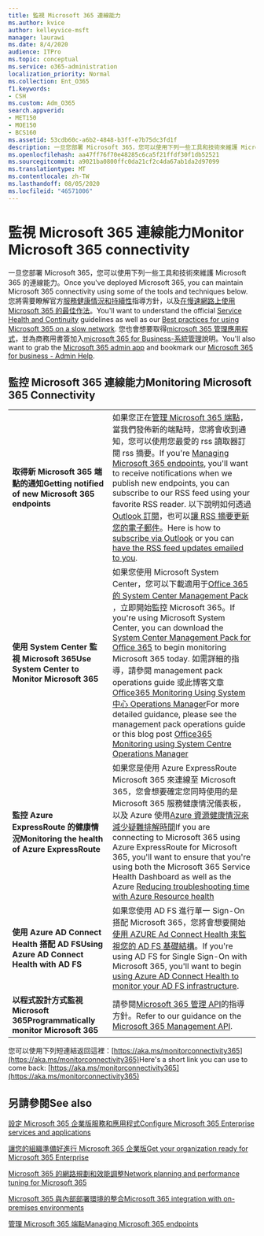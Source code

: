 ```yaml
---
title: 監視 Microsoft 365 連線能力
ms.author: kvice
author: kelleyvice-msft
manager: laurawi
ms.date: 8/4/2020
audience: ITPro
ms.topic: conceptual
ms.service: o365-administration
localization_priority: Normal
ms.collection: Ent_O365
f1.keywords:
- CSH
ms.custom: Adm_O365
search.appverid:
- MET150
- MOE150
- BCS160
ms.assetid: 53cdb60c-a6b2-4848-b3ff-e7b75dc3fd1f
description: 一旦您部署 Microsoft 365，您可以使用下列一些工具和技術來維護 Microsoft 365 的連線能力。您將需要瞭解官方服務健康情況和持續性指導方針，以及在慢速網路上使用 Microsoft 365 的最佳作法。
ms.openlocfilehash: aa47ff76f70e48285c6ca5f21ffdf30f1db52521
ms.sourcegitcommit: a9021ba0800ffc0da21cf2c4da67ab1da2d97099
ms.translationtype: MT
ms.contentlocale: zh-TW
ms.lasthandoff: 08/05/2020
ms.locfileid: "46571006"
---
```

# <a name="monitor-microsoft-365-connectivity"></a><span data-ttu-id="6e1b0-104">監視 Microsoft 365 連線能力</span><span class="sxs-lookup"><span data-stu-id="6e1b0-104">Monitor Microsoft 365 connectivity</span></span>

<span data-ttu-id="6e1b0-105">一旦您部署 Microsoft 365，您可以使用下列一些工具和技術來維護 Microsoft 365 的連線能力。</span><span class="sxs-lookup"><span data-stu-id="6e1b0-105">Once you've deployed Microsoft 365, you can maintain Microsoft 365 connectivity using some of the tools and techniques below.</span></span> <span data-ttu-id="6e1b0-106">您將需要瞭解官方[服務健康情況和持續性](https://docs.microsoft.com/office365/servicedescriptions/office-365-platform-service-description/service-health-and-continuity)指導方針，以及[在慢速網路上使用 Microsoft 365 的最佳作法](https://support.office.com/article/fd16c8d2-4799-4c39-8fd7-045f06640166)。</span><span class="sxs-lookup"><span data-stu-id="6e1b0-106">You'll want to understand the official [Service Health and Continuity](https://docs.microsoft.com/office365/servicedescriptions/office-365-platform-service-description/service-health-and-continuity) guidelines as well as our [Best practices for using Microsoft 365 on a slow network](https://support.office.com/article/fd16c8d2-4799-4c39-8fd7-045f06640166).</span></span> <span data-ttu-id="6e1b0-107">您也會想要取得[microsoft 365 管理應用程式](https://blogs.office.com/2015/03/13/administer-on-the-go-with-the-updated-office-365-admin-app/)，並為商務用書簽加入[microsoft 365 for Business-系統管理](https://support.office.com/article/17d3ff3f-3601-466e-b5a1-482b31cfb791)說明。</span><span class="sxs-lookup"><span data-stu-id="6e1b0-107">You'll also want to grab the [Microsoft 365 admin app](https://blogs.office.com/2015/03/13/administer-on-the-go-with-the-updated-office-365-admin-app/) and bookmark our [Microsoft 365 for business - Admin Help](https://support.office.com/article/17d3ff3f-3601-466e-b5a1-482b31cfb791).</span></span>
  
## <a name="monitoring-microsoft-365-connectivity"></a><span data-ttu-id="6e1b0-108">監控 Microsoft 365 連線能力</span><span class="sxs-lookup"><span data-stu-id="6e1b0-108">Monitoring Microsoft 365 Connectivity</span></span>

|||
|:-----|:-----|
|<span data-ttu-id="6e1b0-109">**取得新 Microsoft 365 端點的通知**</span><span class="sxs-lookup"><span data-stu-id="6e1b0-109">**Getting notified of new Microsoft 365 endpoints**</span></span> <br/> |<span data-ttu-id="6e1b0-110">如果您正在[管理 Microsoft 365 端點](https://support.office.com/article/99cab9d4-ef59-4207-9f2b-3728eb46bf9a)，當我們發佈新的端點時，您將會收到通知，您可以使用您最愛的 rss 讀取器訂閱 rss 摘要。</span><span class="sxs-lookup"><span data-stu-id="6e1b0-110">If you're [Managing Microsoft 365 endpoints](https://support.office.com/article/99cab9d4-ef59-4207-9f2b-3728eb46bf9a), you'll want to receive notifications when we publish new endpoints, you can subscribe to our RSS feed using your favorite RSS reader.</span></span> <span data-ttu-id="6e1b0-111">以下說明如何透過[Outlook 訂閱](https://go.microsoft.com/fwlink/p/?LinkId=532416)，也可以[讓 RSS 摘要更新您的電子郵件](https://go.microsoft.com/fwlink/p/?LinkId=532417)。</span><span class="sxs-lookup"><span data-stu-id="6e1b0-111">Here is how to [subscribe via Outlook](https://go.microsoft.com/fwlink/p/?LinkId=532416) or you can [have the RSS feed updates emailed to you](https://go.microsoft.com/fwlink/p/?LinkId=532417).</span></span>  <br/> |
|<span data-ttu-id="6e1b0-112">**使用 System Center 監視 Microsoft 365**</span><span class="sxs-lookup"><span data-stu-id="6e1b0-112">**Use System Center to Monitor Microsoft 365**</span></span> <br/> |<span data-ttu-id="6e1b0-113">如果您使用 Microsoft System Center，您可以下載適用于[Office 365 的 System Center Management Pack](https://www.microsoft.com/download/details.aspx?id=43708) ，立即開始監控 Microsoft 365。</span><span class="sxs-lookup"><span data-stu-id="6e1b0-113">If you're using Microsoft System Center, you can download the [System Center Management Pack for Office 365](https://www.microsoft.com/download/details.aspx?id=43708) to begin monitoring Microsoft 365 today.</span></span> <span data-ttu-id="6e1b0-114">如需詳細的指導，請參閱 management pack operations guide 或此博客文章[Office365 Monitoring Using System 中心 Operations Manager](https://blogs.msdn.com/b/mvpawardprogram/archive/2015/07/08/office365-monitoring-using-system-centre-operations-manager.aspx)</span><span class="sxs-lookup"><span data-stu-id="6e1b0-114">For more detailed guidance, please see the management pack operations guide or this blog post [Office365 Monitoring using System Centre Operations Manager](https://blogs.msdn.com/b/mvpawardprogram/archive/2015/07/08/office365-monitoring-using-system-centre-operations-manager.aspx)</span></span> <br/> |
|<span data-ttu-id="6e1b0-115">**監控 Azure ExpressRoute 的健康情況**</span><span class="sxs-lookup"><span data-stu-id="6e1b0-115">**Monitoring the health of Azure ExpressRoute**</span></span> <br/> |<span data-ttu-id="6e1b0-116">如果您是使用 Azure ExpressRoute Microsoft 365 來連線至 Microsoft 365，您會想要確定您同時使用的是 Microsoft 365 服務健康情況儀表板，以及 Azure 使用[Azure 資源健康情況來減少疑難排解時間](https://azure.microsoft.com/blog/reduce-troubleshooting-time-with-azure-resource-health/)</span><span class="sxs-lookup"><span data-stu-id="6e1b0-116">If you are connecting to Microsoft 365 using Azure ExpressRoute for Microsoft 365, you'll want to ensure that you're using both the Microsoft 365 Service Health Dashboard as well as the Azure [Reducing troubleshooting time with Azure Resource health](https://azure.microsoft.com/blog/reduce-troubleshooting-time-with-azure-resource-health/)</span></span> <br/> |
|<span data-ttu-id="6e1b0-117">**使用 Azure AD Connect Health 搭配 AD FS**</span><span class="sxs-lookup"><span data-stu-id="6e1b0-117">**Using Azure AD Connect Health with AD FS**</span></span> <br/> |<span data-ttu-id="6e1b0-118">如果您使用 AD FS 進行單一 Sign-On 搭配 Microsoft 365，您將會想要開始[使用 AZURE Ad Connect Health 來監視您的 AD FS 基礎結構](https://azure.microsoft.com/documentation/articles/active-directory-aadconnect-health-adfs/)。</span><span class="sxs-lookup"><span data-stu-id="6e1b0-118">If you're using AD FS for Single Sign-On with Microsoft 365, you'll want to begin [using Azure AD Connect Health to monitor your AD FS infrastructure](https://azure.microsoft.com/documentation/articles/active-directory-aadconnect-health-adfs/).</span></span>  <br/> |
|<span data-ttu-id="6e1b0-119">**以程式設計方式監視 Microsoft 365**</span><span class="sxs-lookup"><span data-stu-id="6e1b0-119">**Programmatically monitor Microsoft 365**</span></span> <br/> |<span data-ttu-id="6e1b0-120">請參閱[Microsoft 365 管理 API](https://docs.microsoft.com/office/office-365-management-api/office-365-management-apis-overview)的指導方針。</span><span class="sxs-lookup"><span data-stu-id="6e1b0-120">Refer to our guidance on the [Microsoft 365 Management API](https://docs.microsoft.com/office/office-365-management-api/office-365-management-apis-overview).</span></span>  <br/> |

<span data-ttu-id="6e1b0-121">您可以使用下列短連結返回這裡：[https://aka.ms/monitorconnectivity365](https://aka.ms/monitorconnectivity365)</span><span class="sxs-lookup"><span data-stu-id="6e1b0-121">Here's a short link you can use to come back: [https://aka.ms/monitorconnectivity365](https://aka.ms/monitorconnectivity365)</span></span>
  
## <a name="see-also"></a><span data-ttu-id="6e1b0-122">另請參閱</span><span class="sxs-lookup"><span data-stu-id="6e1b0-122">See also</span></span>

[<span data-ttu-id="6e1b0-123">設定 Microsoft 365 企業版服務和應用程式</span><span class="sxs-lookup"><span data-stu-id="6e1b0-123">Configure Microsoft 365 Enterprise services and applications</span></span>](configure-services-and-applications.md)
  
[<span data-ttu-id="6e1b0-124">讓您的組織準備好進行 Microsoft 365 企業版</span><span class="sxs-lookup"><span data-stu-id="6e1b0-124">Get your organization ready for Microsoft 365 Enterprise</span></span>](get-your-organization-ready-for-office-365.md)
  
[<span data-ttu-id="6e1b0-125">Microsoft 365 的網路規劃和效能調整</span><span class="sxs-lookup"><span data-stu-id="6e1b0-125">Network planning and performance tuning for Microsoft 365</span></span>](network-planning-and-performance.md)
  
[<span data-ttu-id="6e1b0-126">Microsoft 365 與內部部署環境的整合</span><span class="sxs-lookup"><span data-stu-id="6e1b0-126">Microsoft 365 integration with on-premises environments</span></span>](office-365-integration.md)
  
[<span data-ttu-id="6e1b0-127">管理 Microsoft 365 端點</span><span class="sxs-lookup"><span data-stu-id="6e1b0-127">Managing Microsoft 365 endpoints</span></span>](managing-office-365-endpoints.md)
